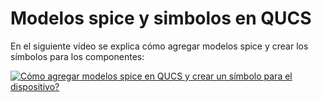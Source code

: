 # Modelos spice y simbolos en QUCS

En el siguiente vídeo se explica cómo agregar modelos spice
y crear los símbolos para los componentes:

[![Cómo agregar modelos spice en QUCS y crear un símbolo para el dispositivo?](https://img.youtube.com/vi/gqAk_Bcl9eY/0.jpg)](https://www.youtube.com/watch?v=gqAk_Bcl9eY "Cómo agregar modelos spice en QUCS y crear un símbolo para el dispositivo?")

